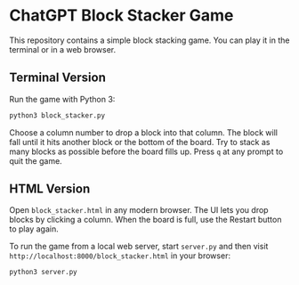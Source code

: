 # ChatGPT Block Stacker Game

This repository contains a simple block stacking game. You can play it in the terminal or in a web browser.

## Terminal Version

Run the game with Python 3:

```bash
python3 block_stacker.py
```

Choose a column number to drop a block into that column. The block will fall until it hits another block or the bottom of the board. Try to stack as many blocks as possible before the board fills up. Press `q` at any prompt to quit the game.

## HTML Version

Open `block_stacker.html` in any modern browser. The UI lets you drop blocks by clicking a column. When the board is full, use the Restart button to play again.

To run the game from a local web server, start `server.py` and then visit `http://localhost:8000/block_stacker.html` in your browser:

```bash
python3 server.py
```

